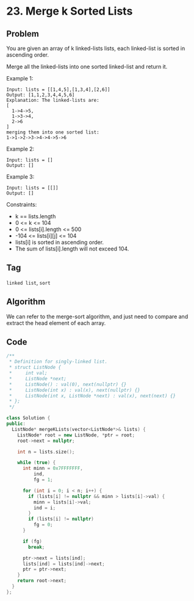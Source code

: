 # 23. Merge k Sorted Lists
## Problem
You are given an array of k linked-lists lists, each linked-list is sorted in ascending order.

Merge all the linked-lists into one sorted linked-list and return it.

Example 1:
```
Input: lists = [[1,4,5],[1,3,4],[2,6]]
Output: [1,1,2,3,4,4,5,6]
Explanation: The linked-lists are:
[
  1->4->5,
  1->3->4,
  2->6
]
merging them into one sorted list:
1->1->2->3->4->4->5->6
```

Example 2:
```
Input: lists = []
Output: []
```

Example 3:
```
Input: lists = [[]]
Output: []
```

Constraints:
- k == lists.length
- 0 <= k <= 104
- 0 <= lists[i].length <= 500
- -104 <= lists[i][j] <= 104
- lists[i] is sorted in ascending order.
- The sum of lists[i].length will not exceed 104.

## Tag
```linked list```, ```sort```

## Algorithm  
We can refer to the merge-sort algorithm, and just need to compare and extract the head element of each array.

## Code
```cpp
/**
 * Definition for singly-linked list.
 * struct ListNode {
 *     int val;
 *     ListNode *next;
 *     ListNode() : val(0), next(nullptr) {}
 *     ListNode(int x) : val(x), next(nullptr) {}
 *     ListNode(int x, ListNode *next) : val(x), next(next) {}
 * };
 */

class Solution {
public:
  ListNode* mergeKLists(vector<ListNode*>& lists) {
    ListNode* root = new ListNode, *ptr = root;
    root->next = nullptr;

    int n = lists.size();

    while (true) {
      int minn = 0x7FFFFFFF, 
          ind, 
          fg = 1;

      for (int i = 0; i < n; i++) {
        if (lists[i] != nullptr && minn > lists[i]->val) {
          minn = lists[i]->val;
          ind = i;
        }
        if (lists[i] != nullptr)
          fg = 0;
      }

      if (fg)
        break;

      ptr->next = lists[ind];
      lists[ind] = lists[ind]->next;
      ptr = ptr->next;
    }
    return root->next;
  }
};
```